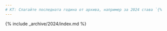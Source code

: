 ```yaml
---
# КТ: Слагайте последната година от архива, например за 2024 става `{% include _archive/2024/index.md %}`
---
```


{% include _archive/2024/index.md %}
